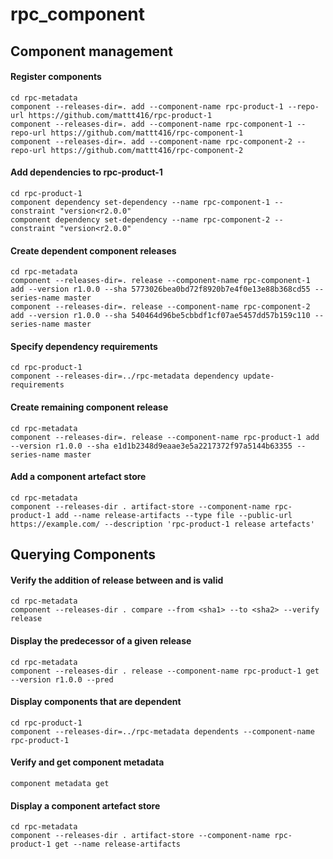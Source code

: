 # rpc_component

## Component management

#### Register components

```
cd rpc-metadata
component --releases-dir=. add --component-name rpc-product-1 --repo-url https://github.com/mattt416/rpc-product-1
component --releases-dir=. add --component-name rpc-component-1 --repo-url https://github.com/mattt416/rpc-component-1
component --releases-dir=. add --component-name rpc-component-2 --repo-url https://github.com/mattt416/rpc-component-2
```

#### Add dependencies to rpc-product-1

```
cd rpc-product-1
component dependency set-dependency --name rpc-component-1 --constraint "version<r2.0.0"
component dependency set-dependency --name rpc-component-2 --constraint "version<r2.0.0"
```

#### Create dependent component releases

```
cd rpc-metadata
component --releases-dir=. release --component-name rpc-component-1 add --version r1.0.0 --sha 5773026bea0bd72f8920b7e4f0e13e88b368cd55 --series-name master
component --releases-dir=. release --component-name rpc-component-2 add --version r1.0.0 --sha 540464d96be5cbbdf1cf07ae5457dd57b159c110 --series-name master
```

#### Specify dependency requirements

```
cd rpc-product-1
component --releases-dir=../rpc-metadata dependency update-requirements
```

#### Create remaining component release

```
cd rpc-metadata
component --releases-dir=. release --component-name rpc-product-1 add --version r1.0.0 --sha e1d1b2348d9eaae3e5a2217372f97a5144b63355 --series-name master
```

#### Add a component artefact store

```
cd rpc-metadata
component --releases-dir . artifact-store --component-name rpc-product-1 add --name release-artifacts --type file --public-url https://example.com/ --description 'rpc-product-1 release artefacts'
```

## Querying Components

#### Verify the addition of release between <sha1> and <sha2> is valid

```
cd rpc-metadata
component --releases-dir . compare --from <sha1> --to <sha2> --verify release
```

#### Display the predecessor of a given release

```
cd rpc-metadata
component --releases-dir . release --component-name rpc-product-1 get --version r1.0.0 --pred
```

#### Display components that are dependent

```
cd rpc-product-1
component --releases-dir=../rpc-metadata dependents --component-name rpc-product-1
```

#### Verify and get component metadata

```
component metadata get
```

#### Display a component artefact store

```
cd rpc-metadata
component --releases-dir . artifact-store --component-name rpc-product-1 get --name release-artifacts
```
